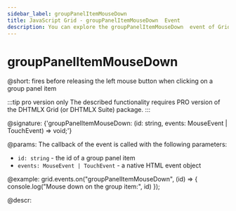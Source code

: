 ```yaml
---
sidebar_label: groupPanelItemMouseDown 
title: JavaScript Grid - groupPanelItemMouseDown  Event 
description: You can explore the groupPanelItemMouseDown  event of Grid in the documentation of the DHTMLX JavaScript UI library. Browse developer guides and API reference, try out code examples and live demos, and download a free 30-day evaluation version of DHTMLX Suite.
---
```


# groupPanelItemMouseDown 

@short: fires before releasing the left mouse button when clicking on a group panel item

:::tip pro version only
The described functionality requires PRO version of the DHTMLX Grid (or DHTMLX Suite) package.
:::

@signature: {'groupPanelItemMouseDown: (id: string, events: MouseEvent | TouchEvent) => void;'}

@params:
The callback of the event is called with the following parameters:

- `id: string` - the id of a group panel item
- `events: MouseEvent | TouchEvent` - a native HTML event object

@example:
grid.events.on("groupPanelItemMouseDown", (id) => {
    console.log("Mouse down on the group item:", id)
});

@descr: